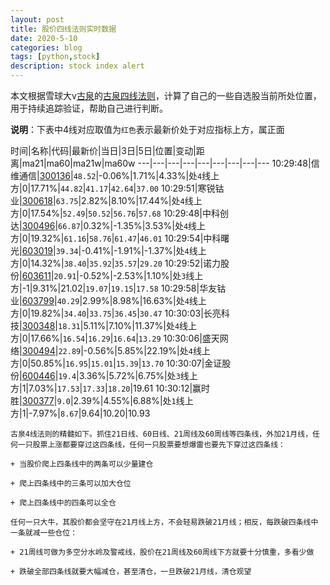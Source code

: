 ```yaml
---
layout: post
title: 股价四线法则实时数据
date: 2020-5-10
categories: blog
tags: [python,stock]
description: stock index alert
---
```



本文根据雪球大v[古泉](https://xueqiu.com/u/7148646888)的[古泉四线法则](https://xueqiu.com/7148646888/130498192)，计算了自己的一些自选股当前所处位置，用于持续追踪验证，帮助自己进行判断。

**说明**：下表中4线对应取值为`红色`表示最新价处于对应指标上方，属正面

时间|名称|代码|最新价|当日|3日|5日|位置|变动|距离|ma21|ma60|ma21w|ma60w
---|---|---|---|---|---|---|---|---
10:29:48|信维通信|[300136](https://xueqiu.com/S/SZ300136)|`48.52`|-0.06%|1.71%|4.33%|处`4`线上方|0|17.71%|`44.82`|`41.17`|`42.64`|`37.00`
10:29:51|寒锐钴业|[300618](https://xueqiu.com/S/SZ300618)|`63.75`|2.82%|8.10%|17.44%|处`4`线上方|0|17.54%|`52.49`|`50.52`|`56.76`|`57.68`
10:29:48|中科创达|[300496](https://xueqiu.com/S/SZ300496)|`66.87`|0.32%|-1.35%|3.53%|处`4`线上方|0|19.32%|`61.16`|`58.76`|`61.47`|`46.01`
10:29:54|中科曙光|[603019](https://xueqiu.com/S/SH603019)|`39.34`|-0.41%|-1.91%|-1.37%|处`4`线上方|0|14.32%|`38.40`|`35.92`|`35.57`|`29.20`
10:29:52|诺力股份|[603611](https://xueqiu.com/S/SH603611)|`20.91`|-0.52%|-2.53%|1.10%|处`3`线上方|-1|9.31%|21.02|`19.07`|`19.15`|`17.58`
10:29:58|华友钴业|[603799](https://xueqiu.com/S/SH603799)|`40.29`|2.99%|8.98%|16.63%|处`4`线上方|0|19.82%|`34.40`|`33.75`|`36.45`|`30.47`
10:30:03|长亮科技|[300348](https://xueqiu.com/S/SZ300348)|`18.31`|5.11%|7.10%|11.37%|处`4`线上方|0|17.66%|`16.54`|`16.29`|`16.64`|`13.29`
10:30:06|盛天网络|[300494](https://xueqiu.com/S/SZ300494)|`22.89`|-0.56%|5.85%|22.19%|处`4`线上方|0|50.85%|`16.95`|`15.01`|`15.39`|`13.70`
10:30:07|金证股份|[600446](https://xueqiu.com/S/SH600446)|`19.4`|3.36%|5.72%|6.75%|处`3`线上方|1|7.03%|`17.53`|`17.33`|`18.20`|19.61
10:30:12|赢时胜|[300377](https://xueqiu.com/S/SZ300377)|`9.0`|2.39%|4.55%|6.88%|处`1`线上方|1|-7.97%|`8.67`|9.64|10.20|10.93

```
古泉4线法则的精髓如下。抓住21日线、60日线、21周线及60周线等四条线，外加21月线，任何一只股票上涨都要穿过这四条线，任何一只股票要想爆雷也要先下穿过这四条线：

+ 当股价爬上四条线中的两条可以少量建仓

+ 爬上四条线中的三条可以加大仓位

+ 爬上四条线中的四条可以全仓

任何一只大牛，其股价都会坚守在21月线上方，不会轻易跌破21月线；相反，每跌破四条线中一条就减一些仓位：

+ 21周线可做为多空分水岭及警戒线，股价在21周线及60周线下方就要十分慎重，多看少做

+ 跌破全部四条线就要大幅减仓，甚至清仓，一旦跌破21月线，清仓观望
```